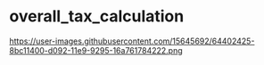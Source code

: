 # overall_tax_calculation

https://user-images.githubusercontent.com/15645692/64402425-8bc11400-d092-11e9-9295-16a761784222.png
